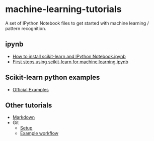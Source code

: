 machine-learning-tutorials
==========================

A set of IPython Notebook files to get started with machine learning / pattern recognition.


ipynb
---------
- [How to install scikit-learn and IPython Notebook.ipynb](http://nbviewer.ipython.org/github/mamrehn/machine-learning-tutorials/blob/master/ipynb/How%20to%20install%20scikit-learn%20and%20IPython%20Notebook.ipynb)
- [First steps using scikit-learn for machine learning.ipynb](http://nbviewer.ipython.org/github/mamrehn/machine-learning-tutorials/blob/master/ipynb/First%20steps%20using%20scikit-learn%20for%20machine%20learning.ipynb)

Scikit-learn python examples
---------
- [Official Examples](https://github.com/scikit-learn/scikit-learn/tree/master/examples)


Other tutorials
---------
- [Markdown](https://github.com/adam-p/markdown-here/wiki/Markdown-Cheatsheet)
- Git
  - [Setup](blob/master/markdown/git/setup-for-github.md)
  - [Example workflow](blob/master/markdown/git/example-local-repository-basics.md)
